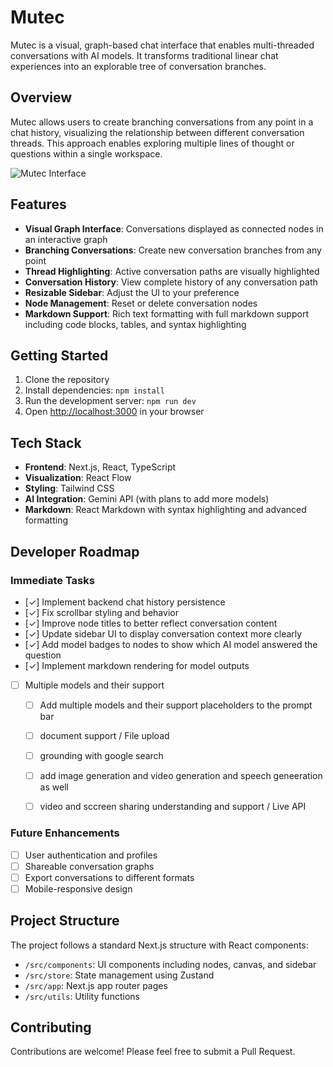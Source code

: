 # Mutec

Mutec is a visual, graph-based chat interface that enables multi-threaded conversations with AI models. It transforms traditional linear chat experiences into an explorable tree of conversation branches.

## Overview

Mutec allows users to create branching conversations from any point in a chat history, visualizing the relationship between different conversation threads. This approach enables exploring multiple lines of thought or questions within a single workspace.

![Mutec Interface](https://placeholder-for-screenshot.png)

## Features

- **Visual Graph Interface**: Conversations displayed as connected nodes in an interactive graph
- **Branching Conversations**: Create new conversation branches from any point
- **Thread Highlighting**: Active conversation paths are visually highlighted
- **Conversation History**: View complete history of any conversation path
- **Resizable Sidebar**: Adjust the UI to your preference
- **Node Management**: Reset or delete conversation nodes
- **Markdown Support**: Rich text formatting with full markdown support including code blocks, tables, and syntax highlighting

## Getting Started

1. Clone the repository
2. Install dependencies: `npm install`
3. Run the development server: `npm run dev`
4. Open [http://localhost:3000](http://localhost:3000) in your browser

## Tech Stack

- **Frontend**: Next.js, React, TypeScript
- **Visualization**: React Flow
- **Styling**: Tailwind CSS
- **AI Integration**: Gemini API (with plans to add more models)
- **Markdown**: React Markdown with syntax highlighting and advanced formatting

## Developer Roadmap

### Immediate Tasks

- [✓] Implement backend chat history persistence
- [✓] Fix scrollbar styling and behavior
- [✓] Improve node titles to better reflect conversation content
- [✓] Update sidebar UI to display conversation context more clearly
- [✓] Add model badges to nodes to show which AI model answered the question
- [✓] Implement markdown rendering for model outputs
- [ ] Multiple models and their support 
    - [ ] Add multiple models and their support placeholders to the prompt bar
    - [ ] document support / File upload
    - [ ] grounding with google search
    - [ ] add image generation and video generation and speech geneeration as well
    - [ ] video and sccreen sharing understanding and support / Live API


### Future Enhancements

- [ ] User authentication and profiles
- [ ] Shareable conversation graphs
- [ ] Export conversations to different formats
- [ ] Mobile-responsive design

## Project Structure

The project follows a standard Next.js structure with React components:

- `/src/components`: UI components including nodes, canvas, and sidebar
- `/src/store`: State management using Zustand
- `/src/app`: Next.js app router pages
- `/src/utils`: Utility functions

## Contributing

Contributions are welcome! Please feel free to submit a Pull Request.